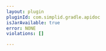 ```yaml
---
layout: plugin
pluginId: com.simplid.gradle.apidoc
isJarAvailable: true
error: NONE
violations: []

---
```

